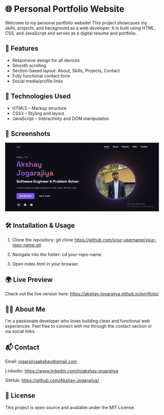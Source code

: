 # 🌐 Personal Portfolio Website

Welcome to my personal portfolio website! This project showcases my skills, projects, and background as a web developer. It is built using HTML, CSS, and JavaScript and serves as a digital resume and portfolio.

## 🚀 Features

- Responsive design for all devices
- Smooth scrolling
- Section-based layout: About, Skills, Projects, Contact
- Fully functional contact form
- Social media/profile links

## 🔧 Technologies Used

- HTML5 – Markup structure
- CSS3 – Styling and layout
- JavaScript – Interactivity and DOM manipulation

## 📸 Screenshots

     
 ![Home Section](images/home_page.png)

## 🛠️ Installation & Usage

1. Clone the repository:
      git clone https://github.com/your-username/your-repo-name.git

2. Navigate into the folder:
       cd your-repo-name

3. Open index.html in your browser.


## 🌍 Live Preview
Check out the live version here: https://akshay-jogarajiya.github.io/portfolio/

## 🙋‍♂️ About Me
I'm a passionate developer who loves building clean and functional web experiences. Feel free to connect with me through the contact section or via social links.

## 📬 Contact
Email: jogarajiyaakshay@gmail.com

LinkedIn: https://www.linkedin.com/in/akshay-jogarajiya

GitHub: https://github.com/Akshay-Jogarajiya/

## 📄 License
This project is open source and available under the MIT License.
   
